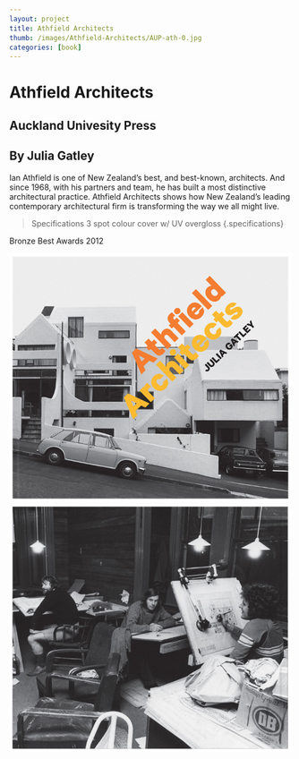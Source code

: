 ```yaml
---
layout: project
title: Athfield Architects
thumb: /images/Athfield-Architects/AUP-ath-0.jpg
categories: [book]
---
```


# Athfield Architects

## Auckland Univesity Press
## By Julia Gatley

Ian Athfield is one of New Zealand’s best, and best-known, architects. And since 1968, with his partners and team, he has built a most distinctive architectural practice. Athfield Architects shows how New Zealand’s leading contemporary architectural firm is transforming the way we all might live.

> Specifications
> 3 spot colour cover w/ UV overgloss
{.specifications}

Bronze 
Best Awards 2012

![](/images/Athfield-Architects/AUP-ath-1.jpg)
![](/images/Athfield-Architects/AUP-ath-2.jpg)